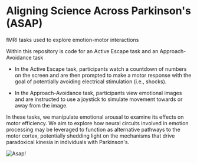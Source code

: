 # Aligning Science Across Parkinson's (ASAP)

fMRI tasks used to explore emotion-motor interactions

Within this repository is code for an Active Escape task and an Approach-Avoidance task


  - In the Active Escape task, participants watch a countdown of numbers on the screen and are then prompted to make a motor response with the goal of potentially avoiding electrical stimulation (i.e., shocks).

   - In the Approach-Avoidance task, participants view emotional images and are instructed to use a joystick to simulate movement towards or away from the image. 

In these tasks, we manipulate emotional arousal to examine its effects on motor efficiency. We aim to explore how neural circuits involved in emotion processing may be leveraged to function as alternative pathways to the motor cortex, potentially shedding light on the mechanisms that drive paradoxical kinesia in individuals with Parkinson's.   

![Asap!](https://github.com/LEAPNeuroLab/ASAP/blob/main/Active%20Escape/TaskDesign/asapImg.png "Asap logo")
